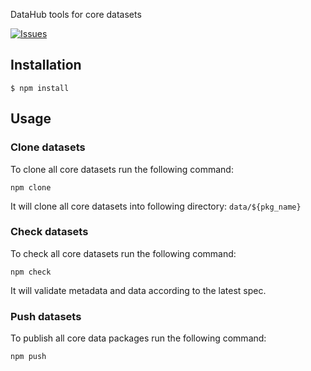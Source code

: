 DataHub tools for core datasets

[![Issues](https://img.shields.io/badge/issue-tracker-orange.svg)](https://github.com/datahq/core-datasets-tools/issues)



## Installation

``` 
$ npm install
```

## Usage

### Clone datasets

To clone all core datasets run the following command:

`npm clone`

It will clone all core datasets into following directory: `data/${pkg_name}`

### Check datasets

To check all core datasets run the following command:

`npm check`

It will validate metadata and data according to the latest spec. 

### Push datasets

To publish all core data packages run the following command:

`npm push`

